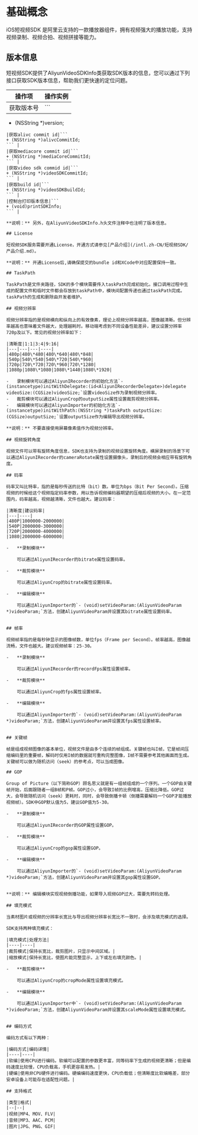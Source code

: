 # 基础概念

iOS短视频SDK 是阿里云支持的一款播放器组件，拥有视频强大的播放功能，支持视频录制、视频合拍、视频拼接等能力。

## 版本信息

短视频SDK提供了AliyunVideoSDKInfo类获取SDK版本的信息，您可以通过下列接口获取SDK版本信息，帮助我们更快速的定位问题。

|操作项|操作实例|
|---|----|
|获取版本号|```
+ (NSString *)version;
``` |
|获取alivc commit id|```
+ (NSString *)alivcCommitId;
``` |
|获取mediacore commit id|```
+ (NSString *)mediaCoreCommitId;
``` |
|获取video sdk commid id|```
+ (NSString *)videoSDKCommitId;
``` |
|获取build id|```
+ (NSString *)videoSDKBuildId;
``` |
|控制台打印版本信息|```
+ (void)printSDKInfo;
``` |

**说明：** 另外，在AliyunVideoSDKInfo.h头文件注释中也注明了版本信息。

## License

短视频SDK服务需要开通License，开通方式请参见[产品介绍](/intl.zh-CN/短视频SDK/产品介绍.md)。

**说明：** 开通License后,请确保提交的bundle id和XCode中对应配置保持一致。

## TaskPath

TaskPath是文件夹路径，SDK的多个模块需要传入taskPath完成初始化。接口调用过程中生成的配置文件和临时文件都会存放到taskPath中，模块间配置传递也通过taskPath完成。taskPath的生成和删除由开发者维护。

## 视频分辨率

视频分辨率指的是视频横向和纵向上的有效像素，理论上视频分辨率越高，图像越清晰。但分辨率越高也意味着文件越大，处理越耗时。移动端考虑到不同设备性能差异，建议设置分辨率720p及以下。常见的视频分辨率如下：

|清晰度|1:1|3:4|9:16|
|---|---|---|----|
|480p|480\*480|480\*640|480\*848|
|540p|540\*540|540\*720|540\*960|
|720p|720\*720|720\*960|720\*1280|
|1080p|1080\*1080|1080\*1440|1080\*1920|

-   录制模块可以通过AliyunIRecorder的初始化方法`- (instancetype)initWithDelegate:(id<AliyunIRecorderDelegate>)delegate videoSize:(CGSize)videoSize;`设置videoSize作为录制视频分辨率。
-   裁剪模块可以通过AliyunCrop的outputSize属性设置裁剪视频分辨率。
-   编辑模块可以通过AliyunImporter的初始化方法`- (instancetype)initWithPath:(NSString *)taskPath outputSize:(CGSize)outputSize;`设置outputSize作为编辑导出视频分辨率。

**说明：** 不要直接使用屏幕像素值作为视频分辨率。

## 视频旋转角度

视频文件可以带有旋转角度信息，SDK也支持为录制的视频设置旋转角度。横屏录制的场景下可以通过AliyunIRecorder的cameraRotate属性设置摄像头，录制后的视频会相应带有旋转角度。

## 码率

码率又叫比特率，指的是每秒传送的比特（bit）数。单位为bps（Bit Per Second）。压缩视频的时候给这个视频指定码率参数，用以告诉视频编码器期望的压缩后视频的大小。在一定范围内，码率越高，视频越清晰，文件也越大。建议码率：

|清晰度|建议码率|
|---|----|
|480P|1000000-2000000|
|540P|2000000-3000000|
|720P|2000000-4000000|
|1080|2000000-6000000|

-   **录制模块**

    可以通过AliyunIRecorder的bitrate属性设置码率。

-   **裁剪模块**

    可以通过AliyunCrop的bitrate属性设置码率。

-   **编辑模块**

    可以通过AliyunImporter的`- (void)setVideoParam:(AliyunVideoParam *)videoParam;`方法，创建AliyunVideoParam并设置其bitrate属性设置码率。


## 帧率

视频帧率指的是每秒钟显示的图像帧数，单位fps（Frame per Second）。帧率越高，图像越流畅，文件也越大。建议视频帧率：25-30。

-   **录制模块**

    可以通过AliyunIRecorder的recordFps属性设置帧率。

-   **裁剪模块**

    可以通过AliyunCrop的fps属性设置帧率。

-   **编辑模块**

    可以通过AliyunImporter的`- (void)setVideoParam:(AliyunVideoParam *)videoParam;`方法，创建AliyunVideoParam并设置其fps属性设置帧率。


## 关键帧

帧是组成视频图像的基本单位，视频文件是由多个连续的帧组成。关键帧也叫I帧，它是帧间压缩编码里的重要帧，解码时仅用I帧的数据就可重构完整图像，I帧不需要参考其他画面而生成。关键帧可以做为随机访问（seek）的参考点，可以当成图像。

## GOP

Group of Picture（以下简称GOP）顾名思义就是有一组帧组成的一个序列。一个GOP由关键帧开始，后面跟随者一组B帧和P帧。GOP过小，会导致I帧的比例增高，压缩比降低。GOP过大，会导致随机访问（seek）更耗时，同时，会导致倒播卡顿（倒播需要解码一个GOP才能播放视频帧）。SDK中GOP默认值为5，建议GOP值为5-30。

-   **录制模块**

    可以通过AliyunIRecorder的GOP属性设置GOP。

-   **裁剪模块**

    可以通过AliyunCrop的gop属性设置GOP。

-   **编辑模块**

    可以通过AliyunImporter的`- (void)setVideoParam:(AliyunVideoParam *)videoParam;`方法，创建AliyunVideoParam并设置其gop属性设置GOP。


**说明：** 编辑模块实现视频倒播功能，如果导入视频GOP过大，需要先转码处理。

## 填充模式

当素材图片或视频的分辨率长宽比与导出视频分辨率长宽比不一致时，会涉及填充模式的选择。

SDK支持两种填充模式：

|填充模式|处理方法|
|----|----|
|裁剪模式|保持长宽比，裁剪图片，只显示中间区域。|
|缩放模式|保持长宽比，使图片能完整显示，上下或左右填充颜色。|

-   **裁剪模块**

    可以通过AliyunCrop的cropMode属性设置填充模式。

-   **编辑模块**

    可以通过AliyunImporter中`- (void)setVideoParam:(AliyunVideoParam *)videoParam;`方法，创建AliyunVideoParam并设置其scaleMode属性设置填充模式。


## 编码方式

编码方式有以下两种：

|编码方式|编码详情|
|----|----|
|软编|使用CPU进行编码。软编可以配置的参数更丰富，同等码率下生成的视频更清晰；但是编码速度比较慢，CPU负载高，手机更容易发热。|
|硬编|使用非CPU硬件进行编码。硬编编码速度更快，CPU负载低；但清晰度比软编略差，部分安卓设备上可能存在适配性问题。|

## 支持格式

|类型|格式|
|--|--|
|视频|MP4、MOV、FLV|
|音频|MP3、AAC、PCM|
|图片|JPG、PNG、GIF|


